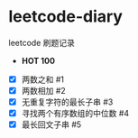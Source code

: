 # leetcode-diary
leetcode 刷题记录

- **HOT 100**

- [x] 两数之和 #1
- [x] 两数相加 #2
- [x] 无重复字符的最长子串 #3    
- [x] 寻找两个有序数组的中位数 #4
- [x] 最长回文子串 #5